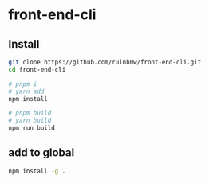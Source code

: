 # front-end-cli

## Install

```sh
git clone https://github.com/ruinb0w/front-end-cli.git
cd front-end-cli

# pnpm i
# yarn add
npm install

# pnpm build
# yarn build
npm run build
```

## add to global
```sh
npm install -g .
```
